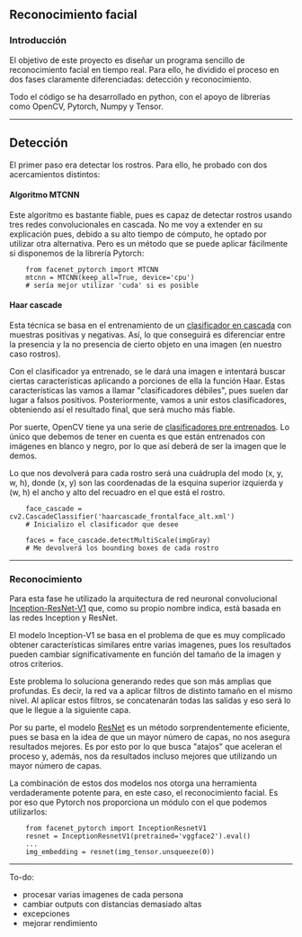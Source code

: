 ## Reconocimiento facial

### Introducción
El objetivo de este proyecto es diseñar un programa sencillo de reconocimiento facial en tiempo real. Para ello, he dividido el proceso en dos fases claramente diferenciadas: detección y reconocimiento.

Todo el código se ha desarrollado en python, con el apoyo de librerías como OpenCV, Pytorch, Numpy y Tensor.

---

## Detección
El primer paso era detectar los rostros. Para ello, he probado con dos acercamientos distintos:
 #### Algoritmo MTCNN
Este algoritmo es bastante fiable, pues es capaz de detectar rostros usando tres redes convolucionales en cascada. No me voy a extender en su explicación pues, debido a su alto tiempo de cómputo, he optado por utilizar otra alternativa. Pero es un método que se puede aplicar fácilmente si disponemos de la librería Pytorch:
    
        from facenet_pytorch import MTCNN
        mtcnn = MTCNN(keep_all=True, device='cpu')
        # sería mejor utilizar 'cuda' si es posible


 #### Haar cascade
 Esta técnica se basa en el entrenamiento de un [clasificador en cascada](https://en.wikipedia.org/wiki/Cascading_classifiers) con muestras positivas y negativas. Así, lo que conseguirá es diferenciar entre la presencia y la no presencia de cierto objeto en una imagen (en nuestro caso rostros).
 
 Con el clasificador ya entrenado, se le dará una imagen e intentará buscar ciertas características aplicando a porciones de ella la función Haar. Estas características las vamos a llamar "clasificadores débiles", pues suelen dar lugar a falsos positivos. Posteriormente, vamos a unir estos clasificadores, obteniendo así el resultado final, que será mucho más fiable.

 Por suerte, OpenCV tiene ya una serie de [clasificadores pre entrenados](https://docs.opencv.org/3.4/db/d28/tutorial_cascade_classifier.html). Lo único que debemos de tener en cuenta es que están entrenados con imágenes en blanco y negro, por lo que así deberá de ser la imagen que le demos.
 
 Lo que nos devolverá para cada rostro será una cuádrupla del modo (x, y, w, h), donde (x, y) son las coordenadas de la esquina superior izquierda y (w, h) el ancho y alto del recuadro en el que está el rostro.
        
        face_cascade = cv2.CascadeClassifier('haarcascade_frontalface_alt.xml') 
        # Inicializo el clasificador que desee
        
        faces = face_cascade.detectMultiScale(imgGray) 
        # Me devolverá los bounding boxes de cada rostro

---

### Reconocimiento
Para esta fase he utilizado la arquitectura de red neuronal convolucional [Inception-ResNet-V1](https://pypi.org/project/facenet-pytorch/) que, como su propio nombre indica, está basada en las redes Inception y ResNet.

El modelo Inception-V1 se basa en el problema de que es muy complicado obtener características similares entre varias imagenes, pues los resultados pueden cambiar significativamente en función del tamaño de la imagen y otros criterios.

Este problema lo soluciona generando redes que son más amplias que profundas. Es decir, la red va a aplicar filtros de distinto tamaño en el mismo nivel. Al aplicar estos filtros, se concatenarán todas las salidas y eso será lo que le llegue a la siguiente capa. 

Por su parte, el modelo [ResNet](https://en.wikipedia.org/wiki/Residual_neural_network) es un método sorprendentemente eficiente, pues se basa en la idea de que un mayor número de capas, no nos asegura resultados mejores. Es por esto por lo que busca "atajos" que aceleran el proceso y, además, nos da resultados incluso mejores que utilizando un mayor número de capas.

La combinación de estos dos modelos nos otorga una herramienta verdaderamente potente para, en este caso, el reconocimiento facial. Es por eso que Pytorch nos proporciona un módulo con el que podemos utilizarlos:

        from facenet_pytorch import InceptionResnetV1
        resnet = InceptionResnetV1(pretrained='vggface2').eval()
        ...
        img_embedding = resnet(img_tensor.unsqueeze(0))

---

To-do:
 * procesar varias imagenes de cada persona
 * cambiar outputs con distancias demasiado altas
 * excepciones
 * mejorar rendimiento
